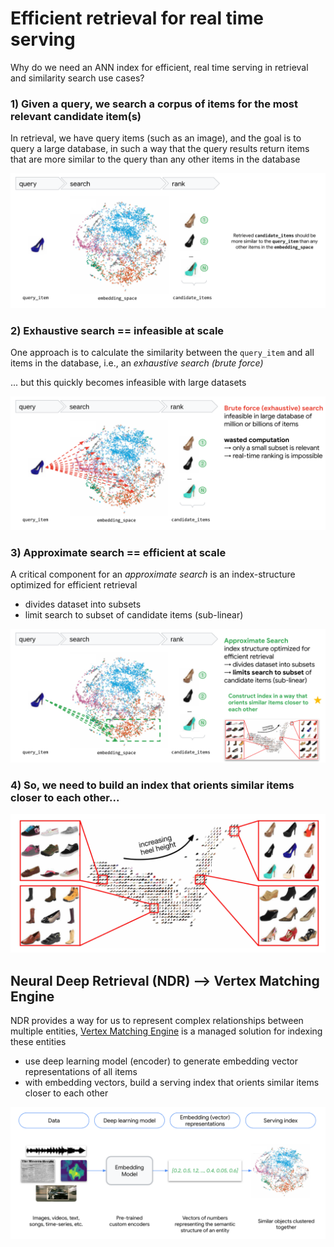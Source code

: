 # Efficient retrieval for real time serving
Why do we need an ANN index for efficient, real time serving in retrieval and similarity search use cases?

### 1) Given a query, we search a corpus of items for the most relevant candidate item(s)

In retrieval, we have query items (such as an image), and the goal is to query a large database, in such a way that the query results return items that are more similar to the query than any other items in the database

![alt text](https://github.com/tottenjordan/vector-similarity-w-vertex-ai/blob/main/imgs/i-use-case.png)

### 2) Exhaustive search == infeasible at scale

One approach is to calculate the similarity between the `query_item` and all items in the database, i.e., an *exhaustive search (brute force)*

... but this quickly becomes infeasible with large datasets

![alt text](https://github.com/tottenjordan/vector-similarity-w-vertex-ai/blob/main/imgs/i-brute-force.png)

### 3) Approximate search == efficient at scale

A critical component for an *approximate search* is an index-structure optimized for efficient retrieval
* divides dataset into subsets
* limit search to subset of candidate items (sub-linear)

![alt text](https://github.com/tottenjordan/vector-similarity-w-vertex-ai/blob/main/imgs/i-ann-retireve.png)

### 4) So, we need to build an index that orients similar items closer to each other...

![alt text](https://github.com/tottenjordan/vector-similarity-w-vertex-ai/blob/main/imgs/sample-index.png)


## Neural Deep Retrieval (NDR) --> Vertex Matching Engine

NDR provides a way for us to represent complex relationships between multiple entities, [Vertex Matching Engine](https://cloud.google.com/vertex-ai/docs/matching-engine/overview) is a managed solution for indexing these entities
* use deep learning model (encoder) to generate embedding vector representations of all items
* with embedding vectors, build a serving index that orients similar items closer to each other

![alt text](https://github.com/tottenjordan/vector-similarity-w-vertex-ai/blob/main/imgs/high-level-NDR.png)

